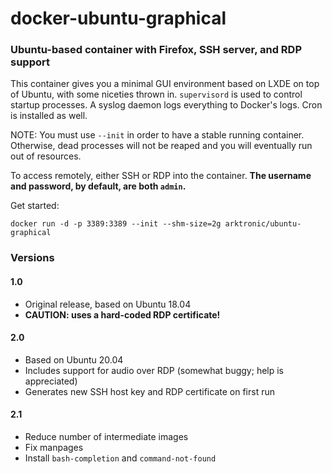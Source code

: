 # docker-ubuntu-graphical

### Ubuntu-based container with Firefox, SSH server, and RDP support

This container gives you a minimal GUI environment based on LXDE on top of Ubuntu, with some niceties thrown in. `supervisord` is used to control startup processes. A syslog daemon logs everything to Docker's logs. Cron is installed as well.

NOTE: You must use `--init` in order to have a stable running container. Otherwise, dead processes will not be reaped and you will eventually run out of resources.

To access remotely, either SSH or RDP into the container. **The username and password, by default, are both `admin`.**

Get started:

```
docker run -d -p 3389:3389 --init --shm-size=2g arktronic/ubuntu-graphical
```

### Versions

#### 1.0

- Original release, based on Ubuntu 18.04
- **CAUTION: uses a hard-coded RDP certificate!**

#### 2.0

- Based on Ubuntu 20.04
- Includes support for audio over RDP (somewhat buggy; help is appreciated)
- Generates new SSH host key and RDP certificate on first run

#### 2.1

- Reduce number of intermediate images
- Fix manpages
- Install `bash-completion` and `command-not-found`
